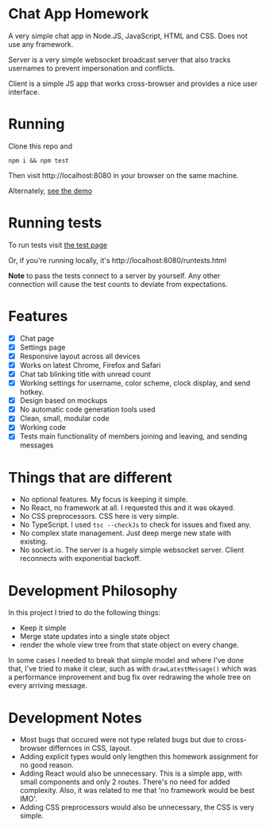 # Chat App Homework

A very simple chat app in Node.JS, JavaScript, HTML and CSS. Does not use any framework.

Server is a very simple websocket broadcast server that also tracks usernames to prevent impersonation and conflicts.

Client is a simple JS app that works cross-browser and provides a nice user interface.

# Running

Clone this repo and

```console
npm i && npm test
```

Then visit http://localhost:8080 in your browser on the same machine.

Alternately, [see the demo](http://boogeh.com)

# Running tests

To run tests visit [the test page](http://boogeh.com/runtests.html)

Or, if you're running locally, it's http://localhost:8080/runtests.html

**Note** to pass the tests connect to a server by yourself. Any other connection will cause the test counts to deviate from expectations.

# Features

- [X] Chat page
- [X] Settings page
- [X] Responsive layout across all devices
- [X] Works on latest Chrome, Firefox and Safari
- [X] Chat tab blinking title with unread count
- [X] Working settings for username, color scheme, clock display, and send hotkey.
- [X] Design based on mockups
- [X] No automatic code generation tools used
- [X] Clean, small, modular code
- [X] Working code 
- [X] Tests main functionality of members joining and leaving, and sending messages

# Things that are different

- No optional features. My focus is keeping it simple.
- No React, no framework at all. I requested this and it was okayed.
- No CSS preprocessors. CSS here is very simple.
- No TypeScript. I used `tsc --checkJs` to check for issues and fixed any. 
- No complex state management. Just deep merge new state with existing.
- No socket.io. The server is a hugely simple websocket server. Client reconnects with exponential backoff.

# Development Philosophy

In this project I tried to do the following things:

- Keep it simple
- Merge state updates into a single state object 
- render the whole view tree from that state object on every change.

In some cases I needed to break that simple model and where I've done that, I've tried to make it clear, such as with `drawLatestMessage()` which was a performance improvement and bug fix over redrawing the whole tree on every arriving message.

# Development Notes

- Most bugs that occured were not type related bugs but due to cross-browser differnces in CSS, layout.
- Adding explicit types would only lengthen this homework assignment for no good reason. 
- Adding React would also be unnecessary. This is a simple app, with small components and only 2 routes. There's no need for added complexity. Also, it was related to me that 'no framework would be best IMO'.
- Adding CSS preprocessors would also be unnecessary, the CSS is very simple.
